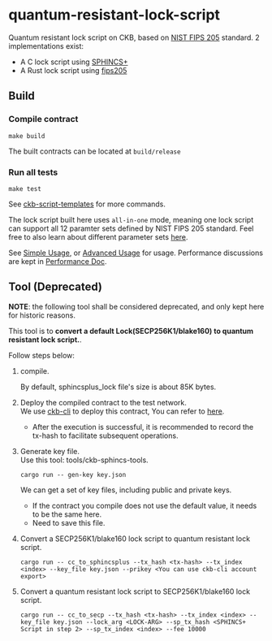 # quantum-resistant-lock-script
Quantum resistant lock script on CKB, based on [NIST FIPS 205](https://nvlpubs.nist.gov/nistpubs/FIPS/NIST.FIPS.205.pdf) standard. 2 implementations exist:

* A C lock script using [SPHINCS+](https://github.com/sphincs/sphincsplus)
* A Rust lock script using [fips205](https://github.com/integritychain/fips205)

## Build

### Compile contract
``` shell
make build
```

The built contracts can be located at `build/release`

### Run all tests
``` shell
make test
```

See [ckb-script-templates](https://github.com/cryptape/ckb-script-templates) for more commands.

The lock script built here uses `all-in-one` mode, meaning one lock script can support all 12 paramter sets defined by NIST FIPS 205 standard. Feel free to also learn about different parameter sets [here](https://github.com/sphincs/sphincsplus#parameters).

See [Simple Usage](./docs/simple.md), or [Advanced Usage](./docs/advanced.md) for usage. Performance discussions are kept in [Performance Doc](./docs/performance.md).

## Tool (Deprecated)

**NOTE**: the following tool shall be considered deprecated, and only kept here for historic reasons.

This tool is to **convert a default Lock(SECP256K1/blake160) to quantum resistant lock script.**. 

Follow steps below:

1. compile.

   By default, sphincsplus_lock file's size is about 85K bytes.
2. Deploy the compiled contract to the test network.
   </br>
   We use [ckb-cli](https://github.com/nervosnetwork/ckb-cli) to deploy this contract, You can refer to [here](https://github.com/nervosnetwork/ckb-cli/wiki/Handle-Complex-Transaction#a-demo).
   * After the execution is successful, it is recommended to record the tx-hash to facilitate subsequent operations.
3. Generate key file.
   </br>
   Use this tool: tools/ckb-sphincs-tools.
   ``` shell
   cargo run -- gen-key key.json
   ```
   We can get a set of key files, including public and private keys.
   * If the contract you compile does not use the default value, it needs to be the same here.
   * Need to save this file.
4. Convert a SECP256K1/blake160 lock script to quantum resistant lock script.
   ``` shell
   cargo run -- cc_to_sphincsplus --tx_hash <tx-hash> --tx_index <index> --key_file key.json --prikey <You can use ckb-cli account export>
   ```
5. Convert a quantum resistant lock script to SECP256K1/blake160 lock script.
   ``` shell
   cargo run -- cc_to_secp --tx_hash <tx-hash> --tx_index <index> --key_file key.json --lock_arg <LOCK-ARG> --sp_tx_hash <SPHINCS+ Script in step 2> --sp_tx_index <index> --fee 10000
   ```
